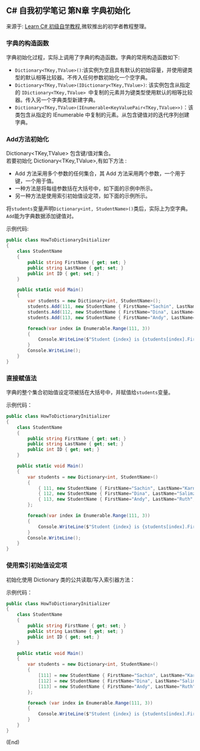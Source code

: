 ## C# 自我初学笔记 第N章  字典初始化

来源于: [Learn C# 初级自学教程](https://learn.microsoft.com/zh-cn/dotnet/csharp/programming-guide/classes-and-structs/how-to-initialize-a-dictionary-with-a-collection-initializer),微软推出的初学者教程整理。

### 字典的构造函数
字典初始化过程，实际上调用了字典的构造函数。字典的常用构造函数如下:

- `Dictionary<TKey,TValue>()`:该实例为空且具有默认的初始容量，并使用键类型的默认相等比较器。不传入任何参数初始化一个空字典。
- `Dictionary<TKey,TValue>(IDictionary<TKey,TValue>)`: 该实例包含从指定的 `IDictionary<TKey,TValue> `中复制的元素并为键类型使用默认的相等比较器。传入另一个字典类型新建字典。
- `Dictionary<TKey,TValue>(IEnumerable<KeyValuePair<TKey,TValue>>)`：该类包含从指定的 IEnumerable<T> 中复制的元素。从包含键值对的迭代序列创建字典。


### Add方法初始化

Dictionary<TKey,TValue> 包含键/值对集合。  
若要初始化 Dictionary<TKey,TValue>,有如下方法 :

- Add 方法采用多个参数的任何集合，其 Add 方法采用两个参数，一个用于键，一个用于值。  
- 一种方法是将每组参数括在大括号中，如下面的示例中所示。 
- 另一种方法是使用索引初始值设定项，如下面的示例所示。


将`students`变量声明`Dictionary<int, StudentName>()`类后，实际上为空字典。`Add`能为字典数据添加键值对。

示例代码:
```c#
public class HowToDictionaryInitializer
{
    class StudentName
    {
        public string FirstName { get; set; }
        public string LastName { get; set; }
        public int ID { get; set; }
    }

    public static void Main()
    {
        var students = new Dictionary<int, StudentName>();
        students.Add(111, new StudentName { FirstName="Sachin", LastName="Karnik", ID=211 });
        students.Add(112, new StudentName { FirstName="Dina", LastName="Salimzianova", ID=317 });
        students.Add(113, new StudentName { FirstName="Andy", LastName="Ruth", ID=198 });

        foreach(var index in Enumerable.Range(111, 3))
        {
            Console.WriteLine($"Student {index} is {students[index].FirstName} {students[index].LastName}");
        }
        Console.WriteLine();
    }
}
```


### 直接赋值法

字典的整个集合初始值设定项被括在大括号中，并赋值给`students`变量。

示例代码：
```c#
public class HowToDictionaryInitializer
{
    class StudentName
    {
        public string FirstName { get; set; }
        public string LastName { get; set; }
        public int ID { get; set; }
    }

    public static void Main()
    {
        var students = new Dictionary<int, StudentName>()
        {
            { 111, new StudentName { FirstName="Sachin", LastName="Karnik", ID=211 } },
            { 112, new StudentName { FirstName="Dina", LastName="Salimzianova", ID=317 } },
            { 113, new StudentName { FirstName="Andy", LastName="Ruth", ID=198 } }
        };

        foreach(var index in Enumerable.Range(111, 3))
        {
            Console.WriteLine($"Student {index} is {students[index].FirstName} {students[index].LastName}");
        }
        Console.WriteLine();
    }
}
```


### 使用索引初始值设定项

初始化使用 Dictionary 类的公共读取/写入索引器方法：

示例代码：
```c#
public class HowToDictionaryInitializer
{
    class StudentName
    {
        public string FirstName { get; set; }
        public string LastName { get; set; }
        public int ID { get; set; }
    }

    public static void Main()
    {
        var students = new Dictionary<int, StudentName>()
        {
            [111] = new StudentName { FirstName="Sachin", LastName="Karnik", ID=211 },
            [112] = new StudentName { FirstName="Dina", LastName="Salimzianova", ID=317 } ,
            [113] = new StudentName { FirstName="Andy", LastName="Ruth", ID=198 }
        };

        foreach (var index in Enumerable.Range(111, 3))
        {
            Console.WriteLine($"Student {index} is {students[index].FirstName} {students[index].LastName}");
        }
    }
}
```


(End)
